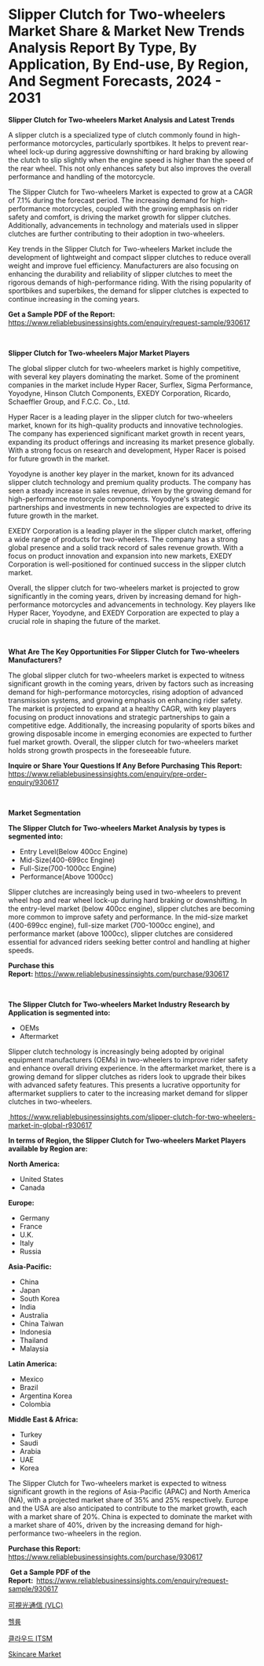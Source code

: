 <p><h1>Slipper Clutch for Two-wheelers Market Share & Market New Trends Analysis Report By Type, By Application, By End-use, By Region, And Segment Forecasts, 2024 - 2031</h1></p><p><strong>Slipper Clutch for Two-wheelers Market Analysis and Latest Trends</strong></p>
<p><p>A slipper clutch is a specialized type of clutch commonly found in high-performance motorcycles, particularly sportbikes. It helps to prevent rear-wheel lock-up during aggressive downshifting or hard braking by allowing the clutch to slip slightly when the engine speed is higher than the speed of the rear wheel. This not only enhances safety but also improves the overall performance and handling of the motorcycle.</p><p>The Slipper Clutch for Two-wheelers Market is expected to grow at a CAGR of 7.1% during the forecast period. The increasing demand for high-performance motorcycles, coupled with the growing emphasis on rider safety and comfort, is driving the market growth for slipper clutches. Additionally, advancements in technology and materials used in slipper clutches are further contributing to their adoption in two-wheelers.</p><p>Key trends in the Slipper Clutch for Two-wheelers Market include the development of lightweight and compact slipper clutches to reduce overall weight and improve fuel efficiency. Manufacturers are also focusing on enhancing the durability and reliability of slipper clutches to meet the rigorous demands of high-performance riding. With the rising popularity of sportbikes and superbikes, the demand for slipper clutches is expected to continue increasing in the coming years.</p></p>
<p><strong>Get a Sample PDF of the Report:&nbsp;</strong> <a href="https://www.reliablebusinessinsights.com/enquiry/request-sample/930617">https://www.reliablebusinessinsights.com/enquiry/request-sample/930617</a></p>
<p>&nbsp;</p>
<p><strong>Slipper Clutch for Two-wheelers Major Market Players</strong></p>
<p><p>The global slipper clutch for two-wheelers market is highly competitive, with several key players dominating the market. Some of the prominent companies in the market include Hyper Racer, Surflex, Sigma Performance, Yoyodyne, Hinson Clutch Components, EXEDY Corporation, Ricardo, Schaeffler Group, and F.C.C. Co., Ltd.</p><p>Hyper Racer is a leading player in the slipper clutch for two-wheelers market, known for its high-quality products and innovative technologies. The company has experienced significant market growth in recent years, expanding its product offerings and increasing its market presence globally. With a strong focus on research and development, Hyper Racer is poised for future growth in the market.</p><p>Yoyodyne is another key player in the market, known for its advanced slipper clutch technology and premium quality products. The company has seen a steady increase in sales revenue, driven by the growing demand for high-performance motorcycle components. Yoyodyne's strategic partnerships and investments in new technologies are expected to drive its future growth in the market.</p><p>EXEDY Corporation is a leading player in the slipper clutch market, offering a wide range of products for two-wheelers. The company has a strong global presence and a solid track record of sales revenue growth. With a focus on product innovation and expansion into new markets, EXEDY Corporation is well-positioned for continued success in the slipper clutch market.</p><p>Overall, the slipper clutch for two-wheelers market is projected to grow significantly in the coming years, driven by increasing demand for high-performance motorcycles and advancements in technology. Key players like Hyper Racer, Yoyodyne, and EXEDY Corporation are expected to play a crucial role in shaping the future of the market.</p></p>
<p>&nbsp;</p>
<p><strong>What Are The Key Opportunities For Slipper Clutch for Two-wheelers Manufacturers?</strong></p>
<p><p>The global slipper clutch for two-wheelers market is expected to witness significant growth in the coming years, driven by factors such as increasing demand for high-performance motorcycles, rising adoption of advanced transmission systems, and growing emphasis on enhancing rider safety. The market is projected to expand at a healthy CAGR, with key players focusing on product innovations and strategic partnerships to gain a competitive edge. Additionally, the increasing popularity of sports bikes and growing disposable income in emerging economies are expected to further fuel market growth. Overall, the slipper clutch for two-wheelers market holds strong growth prospects in the foreseeable future.</p></p>
<p><strong>Inquire or Share Your Questions If Any Before Purchasing This Report:</strong> <a href="https://www.reliablebusinessinsights.com/enquiry/pre-order-enquiry/930617">https://www.reliablebusinessinsights.com/enquiry/pre-order-enquiry/930617</a></p>
<p>&nbsp;</p>
<p><strong>Market Segmentation</strong></p>
<p><strong>The Slipper Clutch for Two-wheelers Market Analysis by types is segmented into:</strong></p>
<p><ul><li>Entry Level(Below 400cc Engine)</li><li>Mid-Size(400-699cc Engine)</li><li>Full-Size(700-1000cc Engine)</li><li>Performance(Above 1000cc)</li></ul></p>
<p><p>Slipper clutches are increasingly being used in two-wheelers to prevent wheel hop and rear wheel lock-up during hard braking or downshifting. In the entry-level market (below 400cc engine), slipper clutches are becoming more common to improve safety and performance. In the mid-size market (400-699cc engine), full-size market (700-1000cc engine), and performance market (above 1000cc), slipper clutches are considered essential for advanced riders seeking better control and handling at higher speeds.</p></p>
<p><strong>Purchase this Report:&nbsp;</strong><a href="https://www.reliablebusinessinsights.com/purchase/930617">https://www.reliablebusinessinsights.com/purchase/930617</a></p>
<p>&nbsp;</p>
<p><strong>The Slipper Clutch for Two-wheelers Market Industry Research by Application is segmented into:</strong></p>
<p><ul><li>OEMs</li><li>Aftermarket</li></ul></p>
<p><p>Slipper clutch technology is increasingly being adopted by original equipment manufacturers (OEMs) in two-wheelers to improve rider safety and enhance overall driving experience. In the aftermarket market, there is a growing demand for slipper clutches as riders look to upgrade their bikes with advanced safety features. This presents a lucrative opportunity for aftermarket suppliers to cater to the increasing market demand for slipper clutches in two-wheelers.</p></p>
<p><a href="https://www.reliablebusinessinsights.com/slipper-clutch-for-two-wheelers-market-in-global-r930617">&nbsp;https://www.reliablebusinessinsights.com/slipper-clutch-for-two-wheelers-market-in-global-r930617</a></p>
<p><strong>In terms of Region, the Slipper Clutch for Two-wheelers Market Players available by Region are:</strong></p>
<p>
    <p> <strong> North America: </strong>
        <ul>
            <li>United States</li>
            <li>Canada</li>
        </ul>
        </p> 
    <p> <strong> Europe: </strong>
        <ul>
            <li>Germany</li>
            <li>France</li>
            <li>U.K.</li>
            <li>Italy</li>
            <li>Russia</li>
        </ul>
        </p> 
    <p> <strong> Asia-Pacific: </strong>
        <ul>
            <li>China</li>
            <li>Japan</li>
            <li>South Korea</li>
            <li>India</li>
            <li>Australia</li>
            <li>China Taiwan</li>
            <li>Indonesia</li>
            <li>Thailand</li>
            <li>Malaysia</li>
        </ul>
        </p> 
    <p> <strong> Latin America: </strong>
        <ul>
            <li>Mexico</li>
            <li>Brazil</li>
            <li>Argentina Korea</li>
            <li>Colombia</li>
        </ul>
        </p> 
    <p> <strong> Middle East & Africa: </strong>
        <ul>
            <li>Turkey</li>
            <li>Saudi</li>
            <li>Arabia</li>
            <li>UAE</li>
            <li>Korea</li>
        </ul>
    </p>
    </p>
<p><p>The Slipper Clutch for Two-wheelers market is expected to witness significant growth in the regions of Asia-Pacific (APAC) and North America (NA), with a projected market share of 35% and 25% respectively. Europe and the USA are also anticipated to contribute to the market growth, each with a market share of 20%. China is expected to dominate the market with a market share of 40%, driven by the increasing demand for high-performance two-wheelers in the region.</p></p>
<p><strong>Purchase this Report: </strong><a href="https://www.reliablebusinessinsights.com/purchase/930617">https://www.reliablebusinessinsights.com/purchase/930617</a></p>
<p>&nbsp;<strong>Get a Sample PDF of the Report:&nbsp;&nbsp;</strong><a href="https://www.reliablebusinessinsights.com/enquiry/request-sample/930617">https://www.reliablebusinessinsights.com/enquiry/request-sample/930617</a></p>
<p><strong></strong></p>
<p><p><a href="https://github.com/pepo3k/Market-Research-Report-List-1/blob/main/710966583969.md">可視光通信 (VLC)</a></p><p><a href="https://medium.com/@crumbles67678/%ED%97%AC%EB%A5%A8-%EC%8B%9C%EC%9E%A5-%EC%9C%A0%ED%98%95-%EC%9D%91%EC%9A%A9-%EB%B0%8F-%EC%A7%80%EB%A6%AC%EC%97%90-%EB%8C%80%ED%95%9C-%ED%8F%AC%EA%B4%84%EC%A0%81-%ED%8F%89%EA%B0%80-4bd760cae725">헬륨</a></p><p><a href="https://github.com/vss5505pa7z1p/Market-Research-Report-List-2/blob/main/801441677711.md">클라우드 ITSM</a></p><p><a href="https://github.com/sofayahoo2023/Market-Research-Report-List-4/blob/main/skincare-market.md">Skincare Market</a></p></p>